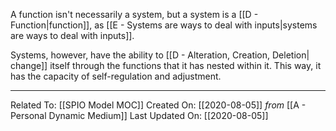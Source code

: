 A function isn't necessarily a system, but a system is a [[D - Function|function]], as  [[E - Systems are ways to deal with inputs|systems are ways to deal with inputs]]. 

Systems, however, have the ability to [[D - Alteration, Creation, Deletion| change]] itself through the functions that it has nested within it. This way, it has the capacity of self-regulation and adjustment. 

---

Related To: [[SPIO Model MOC]]
Created On: [[2020-08-05]] *from* [[A - Personal Dynamic Medium]]
Last Updated On: [[2020-08-05]]
